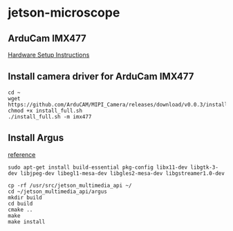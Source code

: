 # jetson-microscope
## ArduCam IMX477
[Hardware Setup Instructions](https://www.arducam.com/docs/camera-for-jetson-nano/native-jetson-cameras-imx219-imx477/imx477/)
## Install camera driver for ArduCam IMX477
```
cd ~
wget https://github.com/ArduCAM/MIPI_Camera/releases/download/v0.0.3/install_full.sh
chmod +x install_full.sh
./install_full.sh -m imx477
```
## Install Argus
[reference](https://developer.ridgerun.com/wiki/index.php?title=Xavier/Video_Capture_and_Display/Software_Support/Libargus)
```
sudo apt-get install build-essential pkg-config libx11-dev libgtk-3-dev libjpeg-dev libegl1-mesa-dev libgles2-mesa-dev libgstreamer1.0-dev
```
```
cp -rf /usr/src/jetson_multimedia_api ~/
cd ~/jetson_multimedia_api/argus
mkdir build
cd build
cmake ..
make
make install
```
